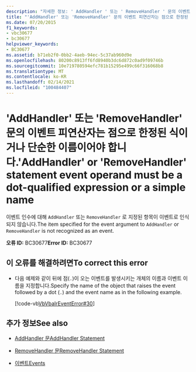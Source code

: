 ```yaml
---
description: "자세한 정보: ' AddHandler ' 또는 ' RemoveHandler ' 문의 이벤트 피연산자는 점으로 한정 된 식 이거나 단순한 이름 이어야 합니다."
title: "'AddHandler' 또는 'RemoveHandler' 문의 이벤트 피연산자는 점으로 한정된 식이거나 단순한 이름이어야 합니다."
ms.date: 07/20/2015
f1_keywords:
- vbc30677
- bc30677
helpviewer_keywords:
- BC30677
ms.assetid: b71eb2f0-0bb2-4aeb-94ec-5c37ab960d9e
ms.openlocfilehash: 80200c8913ff6fd8940b3dc6d872c0ad9f09746b
ms.sourcegitcommit: 10e719780594efc781b15295e499c66f316068b8
ms.translationtype: MT
ms.contentlocale: ko-KR
ms.lasthandoff: 02/14/2021
ms.locfileid: "100484407"
---
```

# <a name="addhandler-or-removehandler-statement-event-operand-must-be-a-dot-qualified-expression-or-a-simple-name"></a><span data-ttu-id="a8e84-103">'AddHandler' 또는 'RemoveHandler' 문의 이벤트 피연산자는 점으로 한정된 식이거나 단순한 이름이어야 합니다.</span><span class="sxs-lookup"><span data-stu-id="a8e84-103">'AddHandler' or 'RemoveHandler' statement event operand must be a dot-qualified expression or a simple name</span></span>

<span data-ttu-id="a8e84-104">이벤트 인수에 대해 `AddHandler` 또는 `RemoveHandler` 로 지정된 항목이 이벤트로 인식되지 않습니다.</span><span class="sxs-lookup"><span data-stu-id="a8e84-104">The item specified for the event argument to `AddHandler` or `RemoveHandler` is not recognized as an event.</span></span>  
  
 <span data-ttu-id="a8e84-105">**오류 ID:** BC30677</span><span class="sxs-lookup"><span data-stu-id="a8e84-105">**Error ID:** BC30677</span></span>  
  
## <a name="to-correct-this-error"></a><span data-ttu-id="a8e84-106">이 오류를 해결하려면</span><span class="sxs-lookup"><span data-stu-id="a8e84-106">To correct this error</span></span>  
  
- <span data-ttu-id="a8e84-107">다음 예제와 같이 뒤에 점(`.`)이 오는 이벤트를 발생시키는 개체의 이름과 이벤트 이름을 지정합니다.</span><span class="sxs-lookup"><span data-stu-id="a8e84-107">Specify the name of the object that raises the event followed by a dot (`.`) and the event name as in the following example.</span></span>  
  
     [!code-vb[VbVbalrEventError#30](~/samples/snippets/visualbasic/VS_Snippets_VBCSharp/VbVbalrEventError/VB/VbVbalrEventError.vb#30)]  
  
## <a name="see-also"></a><span data-ttu-id="a8e84-108">추가 정보</span><span class="sxs-lookup"><span data-stu-id="a8e84-108">See also</span></span>

- [<span data-ttu-id="a8e84-109">AddHandler 문</span><span class="sxs-lookup"><span data-stu-id="a8e84-109">AddHandler Statement</span></span>](../language-reference/statements/addhandler-statement.md)
- [<span data-ttu-id="a8e84-110">RemoveHandler 문</span><span class="sxs-lookup"><span data-stu-id="a8e84-110">RemoveHandler Statement</span></span>](../language-reference/statements/removehandler-statement.md)

- [<span data-ttu-id="a8e84-111">이벤트</span><span class="sxs-lookup"><span data-stu-id="a8e84-111">Events</span></span>](../programming-guide/language-features/events/index.md)
